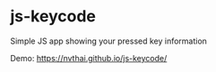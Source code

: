 # js-keycode
Simple JS app showing your pressed key information

Demo: https://nvthai.github.io/js-keycode/
